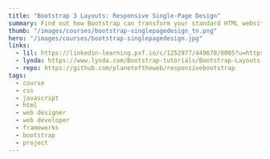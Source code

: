 ```yaml
---
title: "Bootstrap 3 Layouts: Responsive Single-Page Design"
summary: Find out how Bootstrap can transform your standard HTML websites into inspired single-page designs.
thumb: "/images/courses/bootstrap-singlepagedesign_tn.png"
hero: "/images/courses/bootstrap-singlepagedesign.jpg"
links:
  - lil: https://linkedin-learning.pxf.io/c/1252977/449670/8005?u=https%3A%2F%2Fwww.linkedin.com%2Flearning%2Fbootstrap-layouts-responsive-single-page-design
  - lynda: https://www.lynda.com/Bootstrap-tutorials/Bootstrap-Layouts-Responsive-Single-Page-Design/186538-2.html
  - repo: https://github.com/planetoftheweb/responsivebootstrap
tags:
  - course
  - css
  - javascript
  - html
  - web designer
  - web developer
  - frameworks
  - bootstrap
  - project
---
```

